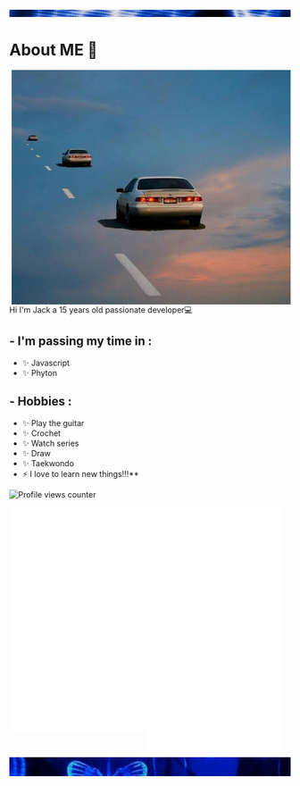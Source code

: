 <div class="parte_de_arriba">
<img src="22.png">
</div>


# <div align="left">About ME 💬 </div>  
 

<img height="420" width="500" alt="GIF" align="right" src="/― 𝘵𝘢𝘦𝘯𝘰𝘴𝘩 🌫.jpg">

Hi I'm Jack a 15 years old passionate developer💻  
  
## - I'm passing my time in :
- ✨ Javascript
- ✨ Phyton
  

## - Hobbies : 
- ✨ Play the guitar
- ✨ Crochet
- ✨ Watch series
- ✨ Draw
- ✨ Taekwondo
- ⚡ I love to learn new things!!!**  


![Profile views counter](https://komarev.com/ghpvc/?username=jackvvl&&style=flat-square)  




<div>
  <img src="/metrics1.svg" width="48%" align="top" />
  <img src="/metrics2.svg" width="48%"  />
</div>

<div class="contenedor">
<img src="3vs4.png" align="top">
</div>



